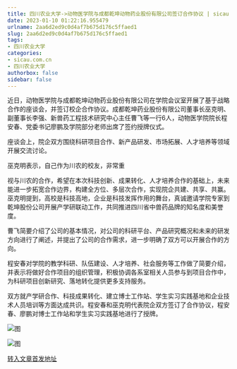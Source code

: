 ```yaml
---
title: 四川农业大学->动物医学院与成都乾坤动物药业股份有限公司签订合作协议 | sicau.com.cn
date: 2023-01-10 01:22:16.955479
urlname: 2aa6d2ed9c0d4af7b675d176c5ffaed1
slug: 2aa6d2ed9c0d4af7b675d176c5ffaed1
tags: 
- 四川农业大学
categories:
- sicau.com.cn
- 四川农业大学
authorbox: false
sidebar: false
---
```

近日，动物医学院与成都乾坤动物药业股份有限公司在学院会议室开展了基于战略合作的座谈会，并签订校企合作协议。成都乾坤药业股份有限公司董事长巫克明、副董事长李强、新兽药工程技术研究中心主任曹飞等一行6人，动物医学院院长程安春、党委书记廖鹏及学院部分老师出席了签约授牌仪式。

座谈会上，院企双方围绕科研项目合作、新产品研发、市场拓展、人才培养等领域开展交流讨论。

巫克明表示，自己作为川农的校友，非常重
<!--more-->
视与川农的合作，希望在本次科技创新、成果转化、人才培养合作的基础上，未来能进一步拓宽合作边界，构建全方位、多层次合作，实现院企共建、共享、共赢。巫克明提到，高校是科技高地，企业是科技发挥作用的舞台，真诚邀请学院专家到乾坤股份公司开展产学研联动工作，共同推进四川省中兽药品牌的知名度和美誉度。

曹飞简要介绍了公司的基本情况，对公司的科研平台、产品研究概况和未来的研发方向进行了阐述，并提出了公司的合作需求，进一步明确了双方可以开展合作的方向。

程安春对学院的教学科研、队伍建设、人才培养、社会服务等工作做了简要介绍，并表示将做好合作项目的组织管理，积极协调各系室相关人员参与到项目合作中，为科研项目创新研究、落地转化提供更多支持服务。

双方就产学研合作、科技成果转化、建立博士工作站、学生实习实践基地和企业技术人员培训等方面达成共识。程安春和巫克明代表院企双方签订了合作协议，程安春、廖鹏对博士工作站和学生实习实践基地进行了授牌。  

![图](https://news.sicau.edu.cn/__local/8/6D/43/D59E626C313098634C7561A1649_C6CA7FEA_10E2F.jpg)

![图](https://news.sicau.edu.cn/__local/1/D4/DC/71329D3A5DCB01F67CE0A80B2DF_EA8BBDCD_E7A1.jpg)

[转入文章首发地址](https://news.sicau.edu.cn/info/1078/70825.htm)